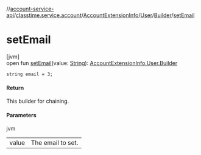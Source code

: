 //[account-service-api](../../../../../index.md)/[classtime.service.account](../../../index.md)/[AccountExtensionInfo](../../index.md)/[User](../index.md)/[Builder](index.md)/[setEmail](set-email.md)

# setEmail

[jvm]\
open fun [setEmail](set-email.md)(value: [String](https://docs.oracle.com/javase/8/docs/api/java/lang/String.html)): [AccountExtensionInfo.User.Builder](index.md)

`string email = 3;`

#### Return

This builder for chaining.

#### Parameters

jvm

| | |
|---|---|
| value | The email to set. |
